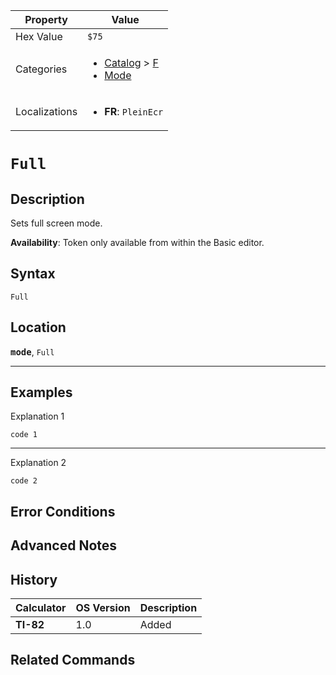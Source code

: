 | Property      | Value |
|---------------|-------|
| Hex Value     | `$75`|
| Categories    | <ul><li>[Catalog](<../categories/Catalog.md>) > [F](<../categories/Catalog.md#F>)</li><li>[Mode](<../categories/Mode.md>)</li></ul> |
| Localizations | <ul><li><b>FR</b>: `PleinEcr`</li></ul> |

# `Full`

## Description
Sets full screen mode.


<b>Availability</b>: Token only available from within the Basic editor.

## Syntax
`Full`

## Location
<tt><kbd><b>mode</b></kbd></tt>, `Full`
<hr>

## Examples

Explanation 1
```ti-basic
code 1
```
---
Explanation 2
```ti-basic
code 2
```

## Error Conditions


## Advanced Notes


## History
| Calculator | OS Version | Description |
|------------|------------|-------------|
| <b>TI-82</b> | 1.0 | Added

## Related Commands

    